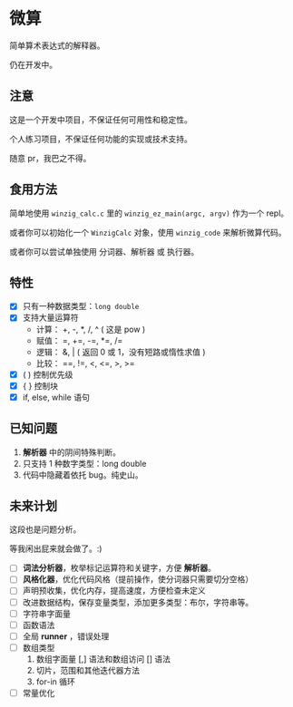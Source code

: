 # 微算

简单算术表达式的解释器。

仍在开发中。

## 注意

这是一个开发中项目，不保证任何可用性和稳定性。

个人练习项目，不保证任何功能的实现或技术支持。

随意 pr，我巴之不得。

## 食用方法

简单地使用 `winzig_calc.c` 里的 `winzig_ez_main(argc, argv)` 作为一个 repl。

或者你可以初始化一个 `WinzigCalc` 对象，使用 `winzig_code` 来解析微算代码。

或者你可以尝试单独使用 分词器、解析器 或 执行器。

## 特性

- [x] 只有一种数据类型：`long double`
- [x] 支持大量运算符
  * 计算：   +, -, *, /, ^ ( 这是 pow )
  * 赋值：   =, +=, -=, *=, /=
  * 逻辑：   &, | ( 返回 0 或 1，没有短路或惰性求值 )
  * 比较：   ==, !=, <, <=, >, >=
- [x] ( ) 控制优先级
- [x] { } 控制块
- [x] if, else, while 语句

## 已知问题

1. **解析器** 中的阴间特殊判断。
2. 只支持 1 种数字类型：long double
3. 代码中隐藏着依托 bug。纯史山。

## 未来计划

这段也是问题分析。

等我闲出屁来就会做了。:)

- [ ] **词法分析器**，枚举标记运算符和关键字，方便 **解析器**。
- [ ] **风格化器**，优化代码风格（提前操作，使分词器只需要切分空格）
- [ ] 声明预收集，优化内存，提高速度，方便检查未定义
- [ ] 改进数据结构，保存变量类型，添加更多类型：布尔，字符串等。
- [ ] 字符串字面量
- [ ] 函数语法
- [ ] 全局 **runner** ，错误处理
- [ ] 数组类型
  1. 数组字面量 [,] 语法和数组访问 [] 语法
  2. 切片，范围和其他迭代器方法
  3. for-in 循环
- [ ] 常量优化
